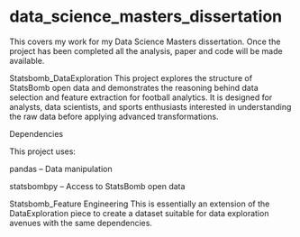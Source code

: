 # data_science_masters_dissertation
This covers my work for my Data Science Masters dissertation. Once the project has been completed all the analysis, paper and code will be made available.

Statsbomb_DataExploration
This project explores the structure of StatsBomb open data and demonstrates the reasoning behind data selection and feature extraction for football analytics.
It is designed for analysts, data scientists, and sports enthusiasts interested in understanding the raw data before applying advanced transformations.

Dependencies

This project uses:

  pandas – Data manipulation
  
  statsbombpy – Access to StatsBomb open data

Statsbomb_Feature Engineering
This is essentially an extension of the DataExploration piece to create a dataset suitable for data exploration avenues with the same dependencies.
